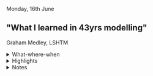 Monday, 16th June

## "What I learned in 43yrs modelling"

Graham Medley, LSHTM

<details> <summary>What-where-when</summary>
	
- ID modelling short course
- LSHTM/UKHSA run training course
- celebrating 25 years
  - week of evening lectures reflecting on the field
</details>

<details> <summary>Highlights</summary>

- scientific
  - emergence of "public health engineering" i.e. applied modelling
  - full relativism re model quality - no objective standard; only solution is multiple models
  - what we normally call "evidence" is retrospective/observational - modelling doesn't fit this ?
- sociologic
  - comp sci training = triple modular redundancy principle = multiple models
  - first outbreak response experience = HIV work
  - joy of modelling as exploration

</details>
	
<details><summary>Notes</summary>

  - Key is diff between modelling vs use of modelling

	- First ID modelling course 1980s; James Noakes & Medley at Imperial

	- Introducing the archetypal model: SIR

		- All modelling is complicating the SIR: either -

			- Complicating the infection process: we do not infect equally; R0

			- Complicating immunity: not lifelong (SIR) nor immediate (SIS)

			- M/M/R diseases are closest to this model

		- Complicating immunity:

			- Duration of protection: waning immunity

			- Degree of protection: partial immunity (sigma)

				- 2004 work on reinfection threshold

					- @Infection, reinfection, and vaccination under suboptimal immune protection: epidemiological perspectives

					- Relevance for vaccination

						- R.eff only <1 if R0 (without vaccine) is < 1/sigma

						- Most enjoyment in modelling from using models to generate alternative explanations

							- "counterintuitive" finding / exploring possibilities

							- (Medley not a mathematician: has "maths envy")

	- Applications

		- SPI-M from 2012; met 2-3x a year; discussing possibilities of epi/pandemic

			- Zero policy interest in modelling in 1983

		- SPI-M-O

			- Challenges

				- Unequal resources: Groups had different data, computing power

				- Multiple models: at least 3 models for each question

					- Medley - half biology, half comp sci: triple modular redundancy principle

					- this "really worked"

						- Gave an idea of "the modelling"

						- Gave policy a consensus of "the modelling evidence"

			- Consensus

				- "making modelling less wrong"

				- "Evidence"

					- Evidence popularly seen as retrospective, testing hypotheses

					- What is evidence before the event? i.e. what we do know. This is not research. Modelling evidence is about the future

					- eg: Social bubble size (idea from new zealand); modelling showed importance of fidelity to group, not size

				- Communicating

					- Secretariat and policy co-chair critical

					- Uncertainty - perception from policy that uncertainty is "ignorance" (- "why don't you know")

						- Need proper guidance on communicating uncertainty

						- eg: Medium term projections, rainbow plot showing multiple models: very useful to policymakers for quick view

			- Decision space

				- "You cannot make policy neutral models"

					- all models have implicit policy decisions

					- to make a model useful, need a virtuous cycle of policy interaction / model feedback, to ensure evidence matches the question

					- Covid SPI-M underused for policy strategy initially (one way, frustration)

					- Changed when policy became receptive to modelling & open to talking ("if you find a policy person receptive, never let them go, they are like gold dust")

			- Wrong but useful

				- Extent of Correctness up to you

				- Extent of Usefulness is up to the user

					- Modellers: useful if you learn something; somebody else: let them decide

					- history littered with bad, useful models & good, useless models

			- Where is modelling going?

				- Code: modelling becoming easier; recent question about a model produced in 1993, able to reproduce based on the paper, 80x faster

				- From "science" to "Public health engineering"

					- Can't build a bridge without a model

					- Same in public health? noone would introduce a vaccine programme without modelling

				- Need to address the big public health questions: inequality

				- Prediction accuracy: Can never model vaccine programming in the same way as a bridge

					- Only way to address this is to use multiple models

						- Now so much easier to model

						- Q: models so based on assumptions, combination?

						- Q: prediction accuracy vs learning?

					- Accreditation for modelling standards?

						- Richard White: modelling was the wild west 25y ago; hasn't changed that much

						- GM: covid showed this starkly

							- eg UK gov using KPMG model

							- 25y ago we didn't code, but papers had equations

							- computational vs mathematical

							- authority based on reputation - used eg Richard White

	- Q&A

		- History of modelling: arose several times

		- What's the top quality of a "good" model?

			- No scale for good model

		- Impact of AI?

			- Richard: modelling = modelling a process (AI is modelling an outcome)

		- Given policy turnover, would same problems recur?

			- Much better when people from intelligence joined - used to dealing with uncertainty

		- Paul Fine: all models wrong - we ignore that part of the box quote - but this has downsides; modelling community not self critical

	- Post session chat

		- Graham's experiences shaped by early work on HIV response

		- Only saw Hine report after a few months into chairing spi-m-o: a colleague recommended

    - "aim in covid was not to let reputation of epi modelling be harmed"
      
</details>
